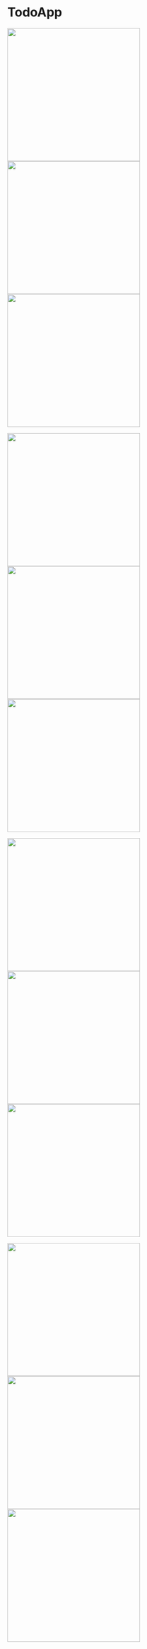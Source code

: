 # TodoApp
<p>
 <img src="https://user-images.githubusercontent.com/49749125/152654745-1fc2d517-9e62-4ae2-a1d7-84dd0aba374b.gif" width="300">
  
  <img src="https://user-images.githubusercontent.com/49749125/152654753-ebcdc11f-f63f-4313-af08-a5703970cd10.gif" width="300">
  
  <img src="https://user-images.githubusercontent.com/49749125/152654754-200161db-2f13-4069-9190-9dc521e69cef.gif" width="300">
</p>
<p> 
   <img src="https://user-images.githubusercontent.com/49749125/152654755-4a6beca6-13c5-498d-8ac0-ec7be609e3d2.gif" width="300">
  
  <img src="https://user-images.githubusercontent.com/49749125/152654757-c2a81491-4fa6-416f-86e6-72a92f3b6eb3.gif" width="300">
  
  <img src="https://user-images.githubusercontent.com/49749125/152654759-e1634172-d686-4841-aeb5-ac46b6c3b31f.gif" width="300">
</p>
<p>
  
   <img src="https://user-images.githubusercontent.com/49749125/152654761-68cc5a38-bbe2-459e-8ff5-d333ae3f791b.gif" width="300">
  
  <img src="https://user-images.githubusercontent.com/49749125/152654764-b7399c76-1ee1-4ca5-886a-86c8a26cd0a6.gif" width="300">
  
  <img src="https://user-images.githubusercontent.com/49749125/152654766-ac7a1c5d-e47c-4da0-bbea-c4d10633db7a.gif" width="300">
</p>
<p> 
  
   <img src="https://user-images.githubusercontent.com/49749125/152654770-7a93ab47-3e67-493a-b7c8-c5fdded73ee1.gif" width="300">
  
  <img src="https://user-images.githubusercontent.com/49749125/152654771-b796d2be-ea9e-4faa-9c7b-cabda36d47cc.gif" width="300">
  
  <img src="https://user-images.githubusercontent.com/49749125/152654772-139008ec-8676-4f6d-8119-52d17b506f62.gif" width="300">
</p>



